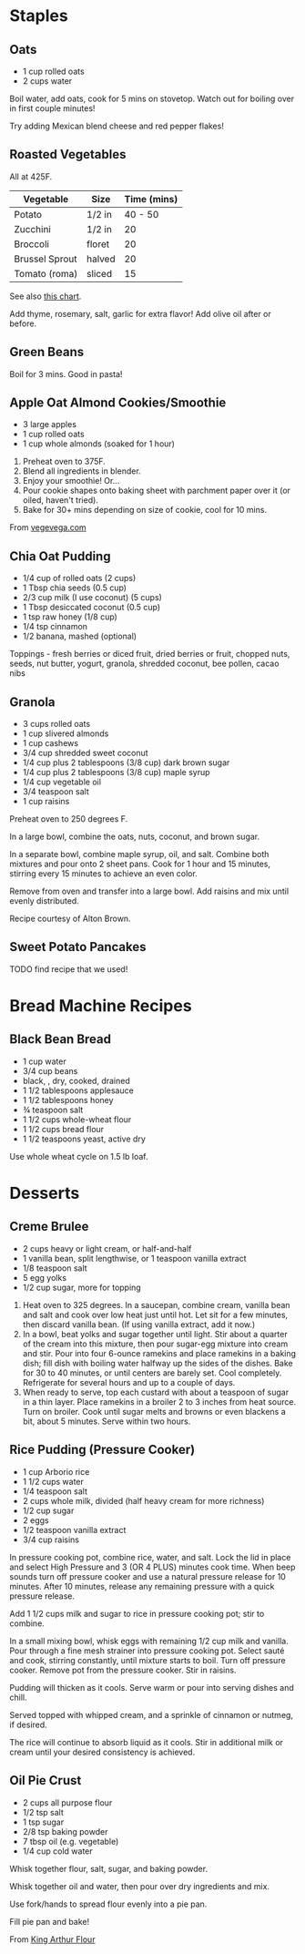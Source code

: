 # Staples

## Oats

 - 1 cup rolled oats
 - 2 cups water

Boil water, add oats, cook for 5 mins on stovetop.  Watch out for boiling over
in first couple minutes!

Try adding Mexican blend cheese and red pepper flakes!


## Roasted Vegetables

All at 425F.

Vegetable      | Size     | Time (mins)
---------      | -------- | -----------
Potato         | 1/2 in   | 40 - 50
Zucchini       | 1/2 in   | 20
Broccoli       | floret   | 20
Brussel Sprout | halved   | 20
Tomato (roma)  | sliced   | 15

See also [this
chart](https://www.myfrugalhome.com/vegetable-roasting-times-chart/).

Add thyme, rosemary, salt, garlic for extra flavor!  Add olive oil after or
before.


## Green Beans

Boil for 3 mins.  Good in pasta!


## Apple Oat Almond Cookies/Smoothie

 - 3 large apples
 - 1 cup rolled oats
 - 1 cup whole almonds (soaked for 1 hour)

1. Preheat oven to 375F.
2. Blend all ingredients in blender.
3. Enjoy your smoothie!  Or...
4. Pour cookie shapes onto baking sheet with parchment paper over it (or oiled,
   haven't tried).
5. Bake for 30+ mins depending on size of cookie, cool for 10 mins.

From
[vegevega.com](https://vegevega.com/healthy-3-ingredient-apple-almond-breakfast-cookies/)


## Chia Oat Pudding

 - 1/4 cup of rolled oats (2 cups)
 - 1 Tbsp chia seeds (0.5 cup)
 - 2/3 cup milk (I use coconut) (5 cups)
 - 1 Tbsp desiccated coconut (0.5 cup)
 - 1 tsp raw honey (1/8 cup)
 - 1/4 tsp cinnamon
 - 1/2 banana, mashed (optional)

Toppings - fresh berries or diced fruit, dried berries or fruit, chopped nuts,
seeds, nut butter, yogurt, granola, shredded coconut, bee pollen, cacao nibs


## Granola
    
 - 3 cups rolled oats
 - 1 cup slivered almonds
 - 1 cup cashews
 - 3/4 cup shredded sweet coconut
 - 1/4 cup plus 2 tablespoons (3/8 cup) dark brown sugar
 - 1/4 cup plus 2 tablespoons (3/8 cup) maple syrup
 - 1/4 cup vegetable oil
 - 3/4 teaspoon salt
 - 1 cup raisins

Preheat oven to 250 degrees F.

In a large bowl, combine the oats, nuts, coconut, and brown sugar.

In a separate bowl, combine maple syrup, oil, and salt. Combine both mixtures
and pour onto 2 sheet pans. Cook for 1 hour and 15 minutes, stirring every 15
minutes to achieve an even color.

Remove from oven and transfer into a large bowl. Add raisins and mix until
evenly distributed.

Recipe courtesy of Alton Brown.


## Sweet Potato Pancakes

TODO find recipe that we used!


# Bread Machine Recipes

## Black Bean Bread

 - 1  cup  water
 - 3/4  cup  beans
 - black, , dry, cooked, drained  
 - 1 1/2  tablespoons  applesauce
 - 1 1/2  tablespoons  honey
 - ¾  teaspoon  salt
 - 1 1/2  cups  whole-wheat flour
 - 1 1/2  cups  bread flour
 - 1 1/2  teaspoons  yeast, active dry

 Use whole wheat cycle on 1.5 lb loaf.


# Desserts

## Creme Brulee

 - 2 cups heavy or light cream, or half-and-half
 - 1 vanilla bean, split lengthwise, or 1 teaspoon vanilla extract
 - 1/8 teaspoon salt
 - 5 egg yolks
 - 1/2 cup sugar, more for topping

1. Heat oven to 325 degrees. In a saucepan, combine cream, vanilla bean and salt
   and cook over low heat just until hot. Let sit for a few minutes, then
   discard vanilla bean. (If using vanilla extract, add it now.)
2. In a bowl, beat yolks and sugar together until light. Stir about a quarter of
   the cream into this mixture, then pour sugar-egg mixture into cream and stir.
   Pour into four 6-ounce ramekins and place ramekins in a baking dish; fill
   dish with boiling water halfway up the sides of the dishes. Bake for 30 to 40
   minutes, or until centers are barely set. Cool completely. Refrigerate for
   several hours and up to a couple of days.
3. When ready to serve, top each custard with about a teaspoon of sugar in a
   thin layer. Place ramekins in a broiler 2 to 3 inches from heat source.  Turn
   on broiler. Cook until sugar melts and browns or even blackens a bit, about 5
   minutes. Serve within two hours.


## Rice Pudding (Pressure Cooker)

 - 1 cup Arborio rice
 - 1 1/2 cups water
 - 1/4 teaspoon salt
 - 2 cups whole milk, divided (half heavy cream for more richness)
 - 1/2 cup sugar
 - 2 eggs
 - 1/2 teaspoon vanilla extract
 - 3/4 cup raisins

In pressure cooking pot, combine rice, water, and salt. Lock the lid in place
and select High Pressure and 3 (OR 4 PLUS) minutes cook time. When beep sounds
turn off pressure cooker and use a natural pressure release for 10 minutes.
After 10 minutes, release any remaining pressure with a quick pressure release.

Add 1 1/2 cups milk and sugar to rice in pressure cooking pot; stir to combine.

In a small mixing bowl, whisk eggs with remaining 1/2 cup milk and vanilla. Pour
through a fine mesh strainer into pressure cooking pot. Select sauté and cook,
stirring constantly, until mixture starts to boil. Turn off pressure cooker.
Remove pot from the pressure cooker. Stir in raisins.

Pudding will thicken as it cools. Serve warm or pour into serving dishes and
chill.

Served topped with whipped cream, and a sprinkle of cinnamon or nutmeg, if
desired.

The rice will continue to absorb liquid as it cools. Stir in additional milk or
cream until your desired consistency is achieved.


## Oil Pie Crust

 - 2 cups all purpose flour
 - 1/2 tsp salt
 - 1 tsp sugar
 - 2/8 tsp baking powder
 - 7 tbsp oil (e.g. vegetable)
 - 1/4 cup cold water

Whisk together flour, salt, sugar, and baking powder.

Whisk together oil and water, then pour over dry ingredients and mix.

Use fork/hands to spread flour evenly into a pie pan.

Fill pie pan and bake!

From [King Arthur Flour](https://www.kingarthurflour.com/recipes/no-roll-pie-crust-recipe)

